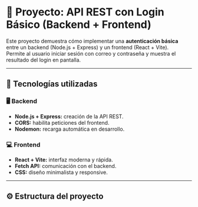 # 🧠 Proyecto: API REST con Login Básico (Backend + Frontend)

Este proyecto demuestra cómo implementar una **autenticación básica** entre un backend (Node.js + Express) y un frontend (React + Vite).  
Permite al usuario iniciar sesión con correo y contraseña y muestra el resultado del login en pantalla.

---

## 🚀 Tecnologías utilizadas

### 🖥️ Backend
- **Node.js + Express:** creación de la API REST.
- **CORS:** habilita peticiones del frontend.
- **Nodemon:** recarga automática en desarrollo.

### 💻 Frontend
- **React + Vite:** interfaz moderna y rápida.
- **Fetch API:** comunicación con el backend.
- **CSS:** diseño minimalista y responsive.

---

## ⚙️ Estructura del proyecto
